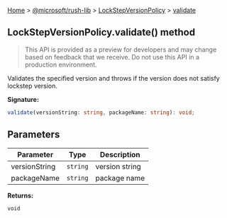 [Home](./index) &gt; [@microsoft/rush-lib](./rush-lib.md) &gt; [LockStepVersionPolicy](./rush-lib.lockstepversionpolicy.md) &gt; [validate](./rush-lib.lockstepversionpolicy.validate.md)

## LockStepVersionPolicy.validate() method

> This API is provided as a preview for developers and may change based on feedback that we receive. Do not use this API in a production environment.
> 

Validates the specified version and throws if the version does not satisfy lockstep version.

<b>Signature:</b>

```typescript
validate(versionString: string, packageName: string): void;
```

## Parameters

|  Parameter | Type | Description |
|  --- | --- | --- |
|  versionString | `string` | version string |
|  packageName | `string` | package name |

<b>Returns:</b>

`void`

